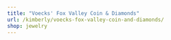 ```yaml
---
title: "Voecks' Fox Valley Coin & Diamonds"
url: /kimberly/voecks-fox-valley-coin-and-diamonds/
shop: jewelry
---
```

